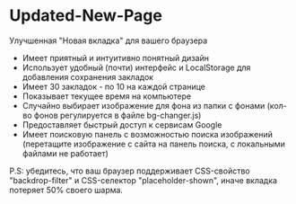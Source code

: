 # Updated-New-Page
Улучшенная "Новая вкладка" для вашего браузера

- Имеет приятный и интуитивно понятный дизайн
- Использует удобный (почти) интерфейс и LocalStorage для добавления сохранения закладок
- Имеет 30 закладок - по 10 на каждой странице
- Показывает текущее время на компьютере
- Случайно выбирает изображение для фона из папки с фонами (кол-во фонов регулируется в файле bg-changer.js)
- Предоставляет быстрый доступ к сервисам Google
- Имеет поисковую панель с возможностью поиска изображений (перетащите изображение с сайта на панель поиска, с локальными файлами не работает)

P.S: убедитесь, что ваш браузер поддерживает CSS-свойство "backdrop-filter" и CSS-селектор "placeholder-shown", иначе вкладка потеряет 50% своего шарма.
